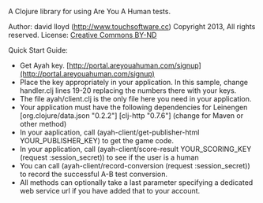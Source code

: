 A Clojure library for using Are You A Human tests.

Author: david lloyd (http://www.touchsoftware.cc) Copyright 2013, All rights reserved.
License: [Creative Commons BY-ND](http://creativecommons.org/licenses/by-nd/3.0/legalcode)

Quick Start Guide:

   *   Get Ayah key. [http://portal.areyouahuman.com/signup](http://portal.areyouahuman.com/signup)
   *   Place the key appropriately in your application. In this sample, change handler.clj lines 19-20 replacing the numbers there with your keys.
   *   The file ayah/client.clj is the only file here you need in your application.
   *   Your application must have the following dependencies for Leinengen [org.clojure/data.json "0.2.2"] [clj-http "0.7.6"] (change for Maven or other method)
   *   In your aaplication, call (ayah-client/get-publisher-html YOUR_PUBLISHER_KEY) to get the game code.
   *   In your application, call (ayah-client/score-result YOUR_SCORING_KEY (request :session_secret)) to see if the user is a human
   *   You can call (ayah-client/record-conversion (request :session_secret)) to record the successful A-B test conversion.
   *   All methods can optionally take a last parameter specifying a dedicated web service url if you have added that to your account.
